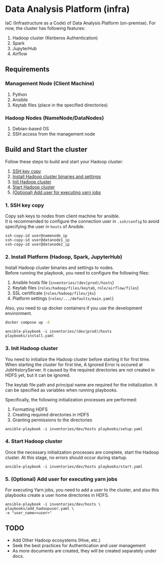 # Data Analysis Platform (infra)

IaC (Infrastructure as a Code) of Data Analysis Platform (on-premise).
For now, the cluster has following features:

1. Hadoop cluster (Kerberos Authentication)
2. Spark
3. JupyterHub
4. Airflow

## Requirements

### Management Node (Client Machine)
1. Python
2. Ansible
3. Keytab files (place in the specified directories)

### Hadoop Nodes (NameNode/DataNodes)
1. Debian-based OS
2. SSH access from the management node

## Build and Start the cluster

Follow these steps to build and start your Hadoop cluster:

1. [SSH key copy](#1-ssh-key-copy)
2. [Install Hadoop cluster binaries and settings](#2-install-hadoop-cluster-binaries-and-settings)
3. [Init Hadoop cluster](#3-init-hadoop-cluster)
4. [Start Hadoop cluster](#4-start-hadoop-cluster)
5. [(Optional) Add user for executing yarn jobs](#5-optional-add-user-for-executing-yarn-jobs)

### 1. SSH key copy

Copy ssh keys to nodes from client machine for ansible.  
It is recommended to configure the connection user in `.ssh/config` to avoid specifying the user in `hosts` of Ansible.

```
ssh-copy-id user@namenode_ip
ssh-copy-id user@datanode1_ip
ssh-copy-id user@datanode2_ip
```

### 2. Install Platform (Hadoop, Spark, JupyterHub)

Install Hadoop cluster binaries and settings to nodes.  
Before running the playbook, you need to configure the following files:

1. Ansible hosts file (`inventories/(dev|prod)/hosts`)
2. Keytab files (`roles/hadoop/files/keytab`, `role/airflow/files`)
3. SSL certificate (`roles/hadoop/files/jks`)
5. Platform settings (`roles/.../defaults/main.yaml`)

Also, you need to up docker containers if you use the development environment.

```bash
docker compose up -d
```

```
ansible-playbook -i inventories/(dev|prod)/hosts playbooks/install.yaml
```

### 3. Init Hadoop cluster

You need to initialize the Hadoop cluster before starting it for first time.
When starting the cluster for first line, A Ignored Error is occured at JobHistoryServer.
It caused by the required directories are not created in HDFS yet, but it can be ignored.

The keytab file path and principal name are required for the initialization.
It can be specified as variables when running playbooks.

Specifically, the following initialization processes are performed:

1. Formatting HDFS
2. Creating required directories in HDFS
3. Granting permissions to the directories

```
ansible-playbook -i inventories/dev/hosts playbooks/setup.yaml
```

### 4. Start Hadoop cluster

Once the necessary initialization processes are complete, start the Hadoop cluster. At this stage, no errors should occur during startup.

```
ansible-playbook -i inventories/dev/hosts playbooks/start.yaml
```

### 5. (Optional) Add user for executing yarn jobs

For executing Yarn jobs, you need to add a user to the cluster, and also this playbooks create a user home directories in HDFS.

```
ansible-playbook -i inventories/dev/hosts \
playbooks/add_hadoopuser.yaml \
-e "user_name=<user>"
```

## TODO

- Add Other Hadoop ecosystems (Hive, etc.)
- Seek the best practices for Authentication and user management
- As more documents are created, they will be created separately under docs.
